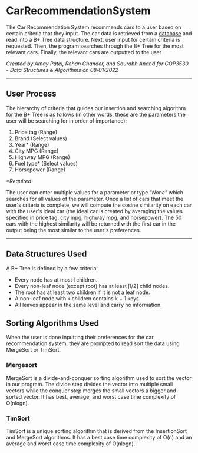 # CarRecommendationSystem
The Car Recommendation System recommends cars to a user based on certain criteria that they input. The car data is retrieved from a [database](https://think.cs.vt.edu/corgis/json/cars/) and read into a B+ Tree data structure. Next, user input for certain criteria is requested. Then, the program searches through the B+ Tree for the most relevant cars. Finally, the relevant cars are outputted to the user

*Created by Amay Patel, Rohan Chander, and Saurabh Anand for COP3530 - Data Structures & Algorithms on 08/01/2022*
***

## User Process

The hierarchy of criteria that guides our insertion and searching algorithm for the B+ Tree is as follows (in other words, these are the parameters the user will be searching for in order of importance):
1. Price tag (Range)
2. Brand (Select values)
3. Year* (Range)
4. City MPG (Range)
5. Highway MPG (Range)
6. Fuel type* (Select values)
7. Horsepower (Range)

*\*Required*

The user can enter multiple values for a parameter or type *"None"* which searches for all values of the parameter. Once a list of cars that meet the user's criteria is complete, we will compute the cosine similarity on each car with the user's ideal car (the ideal car is created by averaging the values specified in price tag, city mpg, highway mpg, and horsepower). The 50 cars with the highest similarity will be returned with the first car in the output being the most similar to the user's preferences.

***

## Data Structures Used

A B+ Tree is defined by a few criteria:
- Every node has at most l children.
- Every non-leaf node (except root) has at least ⌈l/2⌉ child nodes.
- The root has at least two children if it is not a leaf node.
- A non-leaf node with k children contains k − 1 keys.
- All leaves appear in the same level and carry no information.

## Sorting Algorithms Used

When the user is done inputting their preferences for the car recommendation system, they are prompted to read sort the data using MergeSort or TimSort.

### Mergesort

MergeSort is a divide-and-conquer sorting algorithm used to sort the vector in our program. The divide step divides the vector into multiple small vectors while the conquer step merges the small vectors a bigger and sorted vector. It has best, average, and worst case time complexity of O(nlogn). 

### TimSort
TimSort is a unique sorting algorithm that is derived from the InsertionSort and MergeSort algorithms. It has a best case time complexity of O(n) and an average and worst case time complexity of O(nlogn). 

